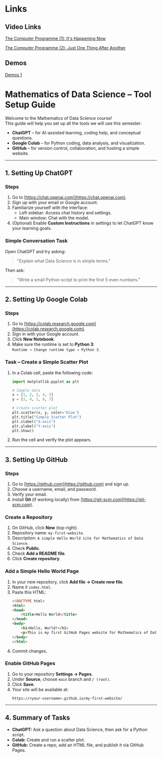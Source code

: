 # Links
## Video Links
[The Computer Programme (1): It's Happening Now](https://www.youtube.com/watch?v=jtMWEiCdsfc)

[The Computer Programme (2): Just One Thing After Another](https://www.youtube.com/watch?v=OFUHjDhTIJg)



## Demos
[Demos 1](https://docs.google.com/document/d/1xf0PaTv_Pc2hxcHCOmVNEVzL_oX9RWF4T6JbAlzSiU8/edit?usp=sharing)



# Mathematics of Data Science – Tool Setup Guide 

Welcome to the Mathematics of Data Science course!  
This guide will help you set up all the tools we will use this semester:

- **ChatGPT** – for AI-assisted learning, coding help, and conceptual questions.
- **Google Colab** – for Python coding, data analysis, and visualization.
- **GitHub** – for version control, collaboration, and hosting a simple website.

---

## 1. Setting Up ChatGPT

### Steps
1. Go to [https://chat.openai.com](https://chat.openai.com).
2. Sign up with your email or Google account.
3. Familiarize yourself with the interface:
   - Left sidebar: Access chat history and settings.
   - Main window: Chat with the model.
4. (Optional) Enable **Custom Instructions** in settings to let ChatGPT know your learning goals.

### Simple Conversation Task
Open ChatGPT and try asking:
> "Explain what Data Science is in simple terms."

Then ask:
> "Write a small Python script to print the first 5 even numbers."

---

## 2. Setting Up Google Colab

### Steps
1. Go to [https://colab.research.google.com](https://colab.research.google.com).
2. Sign in with your Google account.
3. Click **New Notebook**.
4. Make sure the runtime is set to **Python 3**:  
   `Runtime → Change runtime type → Python 3`.

### Task – Create a Simple Scatter Plot
1. In a Colab cell, paste the following code:
   ```python
   import matplotlib.pyplot as plt

   # Sample data
   x = [1, 2, 3, 4, 5]
   y = [2, 4, 1, 8, 7]

   # Create scatter plot
   plt.scatter(x, y, color='blue')
   plt.title("Simple Scatter Plot")
   plt.xlabel("X-axis")
   plt.ylabel("Y-axis")
   plt.show()
   ```
2. Run the cell and verify the plot appears.

---

## 3. Setting Up GitHub

### Steps
1. Go to [https://github.com](https://github.com) and sign up.
2. Choose a username, email, and password.
3. Verify your email.
4. Install **Git** (if working locally) from [https://git-scm.com](https://git-scm.com).

### Create a Repository
1. On GitHub, click **New** (top-right).
2. Repository name: `my-first-website`.
3. Description: `A simple Hello World site for Mathematics of Data Science`.
4. Check **Public**.
5. Check **Add a README file**.
6. Click **Create repository**.

### Add a Simple Hello World Page
1. In your new repository, click **Add file → Create new file**.
2. Name it `index.html`.
3. Paste this HTML:
   ```html
   <!DOCTYPE html>
   <html>
   <head>
       <title>Hello World</title>
   </head>
   <body>
       <h1>Hello, World!</h1>
       <p>This is my first GitHub Pages website for Mathematics of Data Science.</p>
   </body>
   </html>
   ```
4. Commit changes.

### Enable GitHub Pages
1. Go to your repository **Settings → Pages**.
2. Under **Source**, choose `main` branch and `/ (root)`.
3. Click **Save**.
4. Your site will be available at:
   ```
   https://<your-username>.github.io/my-first-website/
   ```

---

## 4. Summary of Tasks
- **ChatGPT:** Ask a question about Data Science, then ask for a Python script.
- **Colab:** Create and run a scatter plot.
- **GitHub:** Create a repo, add an HTML file, and publish it via GitHub Pages.


